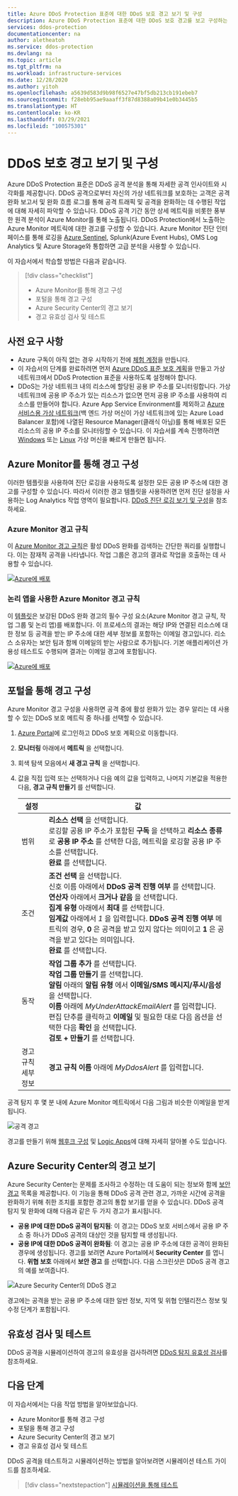 ```yaml
---
title: Azure DDoS Protection 표준에 대한 DDoS 보호 경고 보기 및 구성
description: Azure DDoS Protection 표준에 대한 DDoS 보호 경고를 보고 구성하는 방법을 알아봅니다.
services: ddos-protection
documentationcenter: na
author: aletheatoh
ms.service: ddos-protection
ms.devlang: na
ms.topic: article
ms.tgt_pltfrm: na
ms.workload: infrastructure-services
ms.date: 12/28/2020
ms.author: yitoh
ms.openlocfilehash: a5639d583d9b98f6527e47bf5db213cb191ebeb7
ms.sourcegitcommit: f28ebb95ae9aaaff3f87d8388a09b41e0b3445b5
ms.translationtype: HT
ms.contentlocale: ko-KR
ms.lasthandoff: 03/29/2021
ms.locfileid: "100575301"
---
```

# <a name="view-and-configure-ddos-protection-alerts"></a>DDoS 보호 경고 보기 및 구성

Azure DDoS Protection 표준은 DDoS 공격 분석을 통해 자세한 공격 인사이트와 시각화를 제공합니다. DDoS 공격으로부터 자신의 가상 네트워크를 보호하는 고객은 공격 완화 보고서 및 완화 흐름 로그를 통해 공격 트래픽 및 공격을 완화하는 데 수행된 작업에 대해 자세히 파악할 수 있습니다. DDoS 공격 기간 동안 상세 메트릭을 비롯한 풍부한 원격 분석이 Azure Monitor를 통해 노출됩니다. DDoS Protection에서 노출하는 Azure Monitor 메트릭에 대한 경고를 구성할 수 있습니다. Azure Monitor 진단 인터페이스를 통해 로깅을 [Azure Sentinel](../sentinel/connect-azure-ddos-protection.md), Splunk(Azure Event Hubs), OMS Log Analytics 및 Azure Storage와 통합하면 고급 분석을 사용할 수 있습니다.

이 자습서에서 학습할 방법은 다음과 같습니다.

> [!div class="checklist"]
> * Azure Monitor를 통해 경고 구성
> * 포털을 통해 경고 구성
> * Azure Security Center의 경고 보기
> * 경고 유효성 검사 및 테스트

## <a name="prerequisites"></a>사전 요구 사항

- Azure 구독이 아직 없는 경우 시작하기 전에 [체험 계정](https://azure.microsoft.com/free/?WT.mc_id=A261C142F)을 만듭니다.
- 이 자습서의 단계를 완료하려면 먼저 [Azure DDoS 표준 보호 계획](manage-ddos-protection.md)을 만들고 가상 네트워크에서 DDoS Protection 표준을 사용하도록 설정해야 합니다.
- DDoS는 가상 네트워크 내의 리소스에 할당된 공용 IP 주소를 모니터링합니다. 가상 네트워크에 공용 IP 주소가 있는 리소스가 없으면 먼저 공용 IP 주소를 사용하여 리소스를 만들어야 합니다. Azure App Service Environment를 제외하고 [Azure 서비스용 가상 네트워크](../virtual-network/virtual-network-for-azure-services.md#services-that-can-be-deployed-into-a-virtual-network)(백 엔드 가상 머신이 가상 네트워크에 있는 Azure Load Balancer 포함)에 나열된 Resource Manager(클래식 아님)를 통해 배포된 모든 리소스의 공용 IP 주소를 모니터링할 수 있습니다. 이 자습서를 계속 진행하려면 [Windows](../virtual-machines/windows/quick-create-portal.md?toc=%2fazure%2fvirtual-network%2ftoc.json) 또는 [Linux](../virtual-machines/linux/quick-create-portal.md?toc=%2fazure%2fvirtual-network%2ftoc.json) 가상 머신을 빠르게 만들면 됩니다.     

## <a name="configure-alerts-through-azure-monitor"></a>Azure Monitor를 통해 경고 구성

이러한 템플릿을 사용하여 진단 로깅을 사용하도록 설정한 모든 공용 IP 주소에 대한 경고를 구성할 수 있습니다. 따라서 이러한 경고 템플릿을 사용하려면 먼저 진단 설정을 사용하는 Log Analytics 작업 영역이 필요합니다. [DDoS 진단 로깅 보기 및 구성](diagnostic-logging.md)을 참조하세요.

### <a name="azure-monitor-alert-rule"></a>Azure Monitor 경고 규칙

이 [Azure Monitor 경고 규칙](https://aka.ms/DDOSmitigationstatus)은 활성 DDoS 완화를 검색하는 간단한 쿼리를 실행합니다. 이는 잠재적 공격을 나타냅니다. 작업 그룹은 경고의 결과로 작업을 호출하는 데 사용할 수 있습니다.

[![Azure에 배포](../media/template-deployments/deploy-to-azure.svg)](https://portal.azure.com/#create/Microsoft.Template/uri/https%3A%2F%2Fraw.githubusercontent.com%2FAzure%2FAzure-Network-Security%2Fmaster%2FAzure%2520DDoS%2520Protection%2FAzure%2520Monitor%2520Alert%2520-%2520DDoS%2520Mitigation%2520Started%2FDDoSMitigationStarted.json)

### <a name="azure-monitor-alert-rule-with-logic-app"></a>논리 앱을 사용한 Azure Monitor 경고 규칙

이 [템플릿](https://aka.ms/ddosalert)은 보강된 DDoS 완화 경고의 필수 구성 요소(Azure Monitor 경고 규칙, 작업 그룹 및 논리 앱)를 배포합니다. 이 프로세스의 결과는 해당 IP와 연결된 리소스에 대한 정보 등 공격을 받는 IP 주소에 대한 세부 정보를 포함하는 이메일 경고입니다. 리소스 소유자는 보안 팀과 함께 이메일의 받는 사람으로 추가됩니다. 기본 애플리케이션 가용성 테스트도 수행되며 결과는 이메일 경고에 포함됩니다.

[![Azure에 배포](../media/template-deployments/deploy-to-azure.svg)](https://portal.azure.com/#create/Microsoft.Template/uri/https%3A%2F%2Fraw.githubusercontent.com%2FAzure%2FAzure-Network-Security%2Fmaster%2FAzure%2520DDoS%2520Protection%2FDDoS%2520Mitigation%2520Alert%2520Enrichment%2FEnrich-DDoSAlert.json)

## <a name="configure-alerts-through-portal"></a>포털을 통해 경고 구성

Azure Monitor 경고 구성을 사용하면 공격 중에 활성 완화가 있는 경우 알리는 데 사용할 수 있는 DDoS 보호 메트릭 중 하나를 선택할 수 있습니다. 

1. [Azure Portal](https://portal.azure.com/)에 로그인하고 DDoS 보호 계획으로 이동합니다.
2. **모니터링** 아래에서 **메트릭** 을 선택합니다.
3. 회색 탐색 모음에서 **새 경고 규칙** 을 선택합니다. 
4. 값을 직접 입력 또는 선택하거나 다음 예의 값을 입력하고, 나머지 기본값을 적용한 다음, **경고 규칙 만들기** 를 선택합니다.

    |설정                  |값                                                                                               |
    |---------                |---------                                                                                           |
    | 범위                   | **리소스 선택** 을 선택합니다. </br> 로깅할 공용 IP 주소가 포함된 **구독** 을 선택하고 **리소스 종류** 로 **공용 IP 주소** 를 선택한 다음, 메트릭을 로깅할 공용 IP 주소를 선택합니다. </br> **완료** 를 선택합니다. | 
    | 조건 | **조건 선택** 을 선택합니다. </br> 신호 이름 아래에서 **DDoS 공격 진행 여부** 를 선택합니다. </br> **연산자** 아래에서 **크거나 같음** 을 선택합니다. </br> **집계 유형** 아래에서 **최대** 를 선택합니다. </br> **임계값** 아래에서 *1* 을 입력합니다. **DDoS 공격 진행 여부** 메트릭의 경우, **0** 은 공격을 받고 있지 않다는 의미이고 **1** 은 공격을 받고 있다는 의미입니다. </br> **완료** 를 선택합니다. | 
    | 동작 | **작업 그룹 추가** 를 선택합니다. </br> **작업 그룹 만들기** 를 선택합니다. </br> **알림** 아래의 **알림 유형** 에서 **이메일/SMS 메시지/푸시/음성** 을 선택합니다. </br> **이름** 아래에 _MyUnderAttackEmailAlert_ 를 입력합니다. </br> 편집 단추를 클릭하고 **이메일** 및 필요한 대로 다음 옵션을 선택한 다음 **확인** 을 선택합니다. </br> **검토 + 만들기** 를 선택합니다. | 
    | 경고 규칙 세부 정보 | **경고 규칙 이름** 아래에 _MyDdosAlert_ 를 입력합니다. |

공격 탐지 후 몇 분 내에 Azure Monitor 메트릭에서 다음 그림과 비슷한 이메일을 받게 됩니다.

![공격 경고](./media/manage-ddos-protection/ddos-alert.png)

경고를 만들기 위해 [웹후크 구성](../azure-monitor/alerts/alerts-webhooks.md?toc=%2fazure%2fvirtual-network%2ftoc.json) 및 [Logic Apps](../logic-apps/logic-apps-overview.md?toc=%2fazure%2fvirtual-network%2ftoc.json)에 대해 자세히 알아볼 수도 있습니다.

## <a name="view-alerts-in-azure-security-center"></a>Azure Security Center의 경고 보기

Azure Security Center는 문제를 조사하고 수정하는 데 도움이 되는 정보와 함께 [보안 경고](../security-center/security-center-managing-and-responding-alerts.md) 목록을 제공합니다. 이 기능을 통해 DDoS 공격 관련 경고, 가까운 시간에 공격을 완화하기 위해 취한 조치를 포함한 경고의 통합 보기를 얻을 수 있습니다.
DDoS 공격 탐지 및 완화에 대해 다음과 같은 두 가지 경고가 표시됩니다.

- **공용 IP에 대한 DDoS 공격이 탐지됨**: 이 경고는 DDoS 보호 서비스에서 공용 IP 주소 중 하나가 DDoS 공격의 대상인 것을 탐지할 때 생성됩니다.
- **공용 IP에 대한 DDoS 공격이 완화됨**: 이 경고는 공용 IP 주소에 대한 공격이 완화된 경우에 생성됩니다.
경고를 보려면 Azure Portal에서 **Security Center** 를 엽니다. **위협 보호** 아래에서 **보안 경고** 를 선택합니다. 다음 스크린샷은 DDoS 공격 경고의 예를 보여줍니다.

![Azure Security Center의 DDoS 경고](./media/manage-ddos-protection/ddos-alert-asc.png)

경고에는 공격을 받는 공용 IP 주소에 대한 일반 정보, 지역 및 위협 인텔리전스 정보 및 수정 단계가 포함됩니다.

## <a name="validate-and-test"></a>유효성 검사 및 테스트

DDoS 공격을 시뮬레이션하여 경고의 유효성을 검사하려면 [DDoS 탐지 유효성 검사](test-through-simulations.md)를 참조하세요.

## <a name="next-steps"></a>다음 단계

이 자습서에서는 다음 작업 방법을 알아보았습니다.

- Azure Monitor를 통해 경고 구성
- 포털을 통해 경고 구성
- Azure Security Center의 경고 보기
- 경고 유효성 검사 및 테스트

DDoS 공격을 테스트하고 시뮬레이션하는 방법을 알아보려면 시뮬레이션 테스트 가이드를 참조하세요.

> [!div class="nextstepaction"]
> [시뮬레이션을 통해 테스트](test-through-simulations.md)
